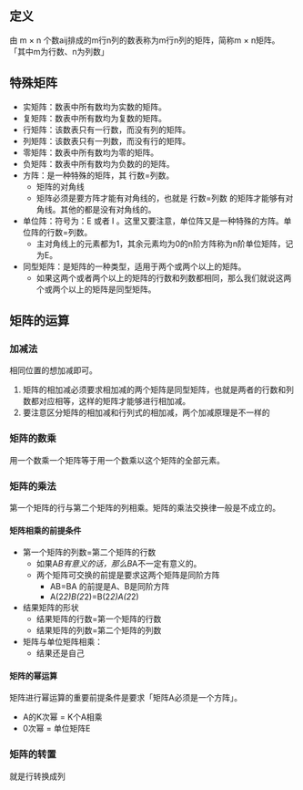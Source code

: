 ## 定义
由 m × n 个数aij排成的m行n列的数表称为m行n列的矩阵，简称m × n矩阵。
「其中m为行数、n为列数」
## 特殊矩阵
- 实矩阵：数表中所有数均为实数的矩阵。
- 复矩阵：数表中所有数均为复数的矩阵。
- 行矩阵：该数表只有一行数，而没有列的矩阵。
- 列矩阵：该数表只有一列数，而没有行的矩阵。
- 零矩阵：数表中所有数均为零的矩阵。
- 负矩阵：数表中所有数均为负数的的矩阵。
- 方阵：是一种特殊的矩阵，其 行数=列数。
  - 矩阵的对角线
  - 矩阵必须是要方阵才能有对角线的，也就是 行数=列数 的矩阵才能够有对角线。其他的都是没有对角线的。
- 单位阵：符号为：E 或者 I 。这里又要注意，单位阵又是一种特殊的方阵。单位阵的行数=列数。
  - 主对角线上的元素都为1，其余元素均为0的n阶方阵称为n阶单位矩阵，记为E。
- 同型矩阵：是矩阵的一种类型，适用于两个或两个以上的矩阵。
  - 如果这两个或者两个以上的矩阵的行数和列数都相同，那么我们就说这两个或两个以上的矩阵是同型矩阵。
## 矩阵的运算
### 加减法
相同位置的想加减即可。
1. 矩阵的相加减必须要求相加减的两个矩阵是同型矩阵，也就是两者的行数和列数都对应相等，这样的矩阵才能够进行相加减。
2. 要注意区分矩阵的相加减和行列式的相加减，两个加减原理是不一样的
### 矩阵的数乘
用一个数乘一个矩阵等于用一个数乘以这个矩阵的全部元素。
### 矩阵的乘法
第一个矩阵的行与第二个矩阵的列相乘。矩阵的乘法交换律一般是不成立的。
#### 矩阵相乘的前提条件
- 第一个矩阵的列数=第二个矩阵的行数
  - 如果A*B有意义的话，那么B*A不一定有意义的。
  - 两个矩阵可交换的前提是要求这两个矩阵是同阶方阵
    -  AB=BA 的前提是A、B是同阶方阵
    -  A(2*2)B(2*2)=B(2*2)A(2*2)
- 结果矩阵的形状
  - 结果矩阵的行数=第一个矩阵的行数
  - 结果矩阵的列数=第二个矩阵的列数
- 矩阵与单位矩阵相乘：
  - 结果还是自己
#### 矩阵的幂运算
矩阵进行幂运算的重要前提条件是要求「矩阵A必须是一个方阵」。
- A的K次幂 = K个A相乘
- 0次幂 = 单位矩阵E
### 矩阵的转置
就是行转换成列